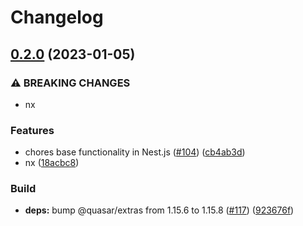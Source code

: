 # Changelog

## [0.2.0](https://github.com/domicileapp/domicile/compare/web-v0.1.0...web-v0.2.0) (2023-01-05)


### ⚠ BREAKING CHANGES

* nx

### Features

* chores base functionality in Nest.js ([#104](https://github.com/domicileapp/domicile/issues/104)) ([cb4ab3d](https://github.com/domicileapp/domicile/commit/cb4ab3d3a87f8dcab0ab839f8bd6f4b961a68f01))
* nx ([18acbc8](https://github.com/domicileapp/domicile/commit/18acbc8bb46e080a0ca85f5ece303270be804e41))


### Build

* **deps:** bump @quasar/extras from 1.15.6 to 1.15.8 ([#117](https://github.com/domicileapp/domicile/issues/117)) ([923676f](https://github.com/domicileapp/domicile/commit/923676fb89fce16abb792996c144b15ebe700405))
